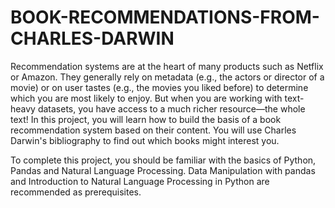 # BOOK-RECOMMENDATIONS-FROM-CHARLES-DARWIN



Recommendation systems are at the heart of many products such as Netflix or Amazon. They generally rely on metadata (e.g., the actors or director of a movie) or on user tastes (e.g., the movies you liked before) to determine which you are most likely to enjoy. But when you are working with text-heavy datasets, you have access to a much richer resource—the whole text! In this project, you will learn how to build the basis of a book recommendation system based on their content. You will use Charles Darwin's bibliography to find out which books might interest you.

To complete this project, you should be familiar with the basics of Python, Pandas and Natural Language Processing. Data Manipulation with pandas and Introduction to Natural Language Processing in Python are recommended as prerequisites.
